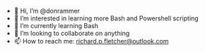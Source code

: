 - 👋 Hi, I’m @donrammer
- 👀 I’m interested in learning more Bash and Powershell scripting
- 🌱 I’m currently learning Bash
- 💞️ I’m looking to collaborate on anything
- 📫 How to reach me: richard.p.fletcher@outlook.com

<!---
donrammer/donrammer is a ✨ special ✨ repository because its `README.md` (this file) appears on your GitHub profile.
You can click the Preview link to take a look at your changes.
--->
